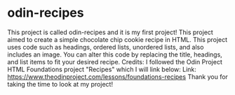 # odin-recipes
This project is called odin-recipes and it is my first project!
This project aimed to create a simple chocolate chip cookie recipe in HTML. This project uses code such as headings, ordered lists, unordered lists, and also includes an image.
You can alter this code by replacing the title, headings, and list items to fit your desired recipe.
Credits: I followed the Odin Project HTML Foundations project "Recipes" which I will link below:
  Link: https://www.theodinproject.com/lessons/foundations-recipes
Thank you for taking the time to look at my project!
